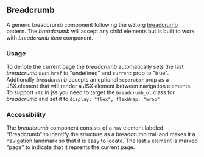 ## Breadcrumb
A generic breadcrumb component following the w3.org [breadcrumb](https://www.w3.org/TR/2017/NOTE-wai-aria-practices-1.1-20171214/examples/breadcrumb/index.html) pattern. The *breadcrumb* will accept any child elements but is built to work with *breadcrumb item* component.

### Usage
To denote the current page the *breadcrumb* automatically sets the last *breadcrumb item* `href` to "undefined" and `current` prop to "true". Addtionally *breadcrumb* accepts an optional `seperator` prop as a JSX.element that will render a JSX element between navigation elements. To support `rtl` in jss you need to target the `breadcrumb_ol` class for *breadcrumb* and set it to `display: "flex", flexWrap: "wrap"`

### Accessibility
The *breadcrumb* component consists of a `nav` element labeled "Breadcrumb" to identify the structure as a breadcrumb trail and makes it a navigation landmark so that it is easy to locate. The last `a` element is marked "page" to indicate that it reprents the current page.